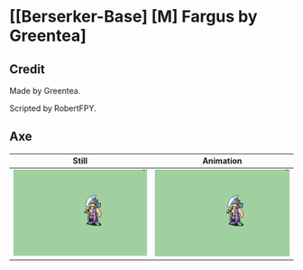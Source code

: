 # [\[Berserker-Base\] \[M\] Fargus by Greentea]

## Credit

Made by Greentea.

Scripted by RobertFPY.
	
## Axe

| Still | Animation |
| :---: | :-------: |
| ![Axe still](./Axe_000.png) | ![Axe animation](./Axe.gif) |
